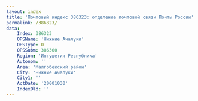 ```yaml
---
layout: index
title: 'Почтовый индекс 386323: отделение почтовой связи Почты России'
permalink: /386323/
data:
    Index: 386323
    OPSName: 'Нижние Ачалуки'
    OPSType: О
    OPSSubm: 386300
    Region: 'Ингушетия Республика'
    Autonom: ''
    Area: 'Малгобекский район'
    City: 'Нижние Ачалуки'
    City1: ''
    ActDate: '20001030'
    IndexOld: ''
---
```

